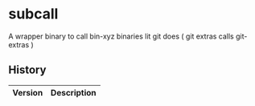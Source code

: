 # subcall

A wrapper binary  to call bin-xyz binaries lit git does ( git extras calls git-extras )

## History

|Version|Description|
|---|---|